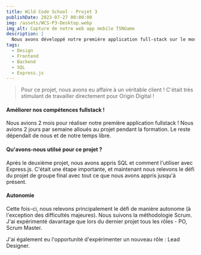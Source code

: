 ```yaml
---
title: Wild Code School - Projet 3
publishDate: 2023-07-27 00:00:00
img: /assets/WCS-P3-Desktop.webp
img_alt: Capture de notre web app mobile TSNGame
description: |
  Nous avons développé notre première application full-stack sur le modèle d'une plateforme OTT pour Origins-Digital.
tags:
  - Design
  - Frontend
  - Backend
  - SQL
  - Express.js
---
```


> Pour ce projet, nous avons eu affaire à un véritable client ! C'était très stimulant de travailler directement pour Origin Digital !

#### Améliorer nos compétences fullstack !

Nous avions 2 mois pour réaliser notre première application fullstack ! Nous avions 2 jours par semaine alloués au projet pendant la formation.
Le reste dépendait de nous et de notre temps libre.

#### Qu'avons-nous utilsé pour ce projet ?

Après le deuxième projet, nous avons appris SQL et comment l'utiliser avec Express.js. C'était une étape importante, et maintenant nous relevons le défi du projet de groupe final avec tout ce que nous avons appris jusqu'à présent.

#### Autonomie

Cette fois-ci, nous relevons principalement le défi de manière autonome (à l'exception des difficultés majeures). Nous suivons la méthodologie Scrum. J'ai expérimenté davantage que lors du dernier projet tous les rôles - PO, Scrum Master.

J'ai également eu l'opportunité d'expérimenter un nouveau rôle : Lead Designer.
